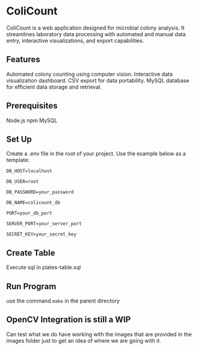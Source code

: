 # ColiCount
ColiCount is a web application designed for microbial colony analysis. It streamlines laboratory data processing with automated and manual data entry, interactive visualizations, and export capabilities.

## Features
Automated colony counting using computer vision.
Interactive data visualization dashboard.
CSV export for data portability.
MySQL database for efficient data storage and retrieval.

## Prerequisites
Node.js
npm
MySQL 

## Set Up
Create a .env file in the root of your project. Use the example below as a template:

`DB_HOST=localhost`

`DB_USER=root`

`DB_PASSWORD=your_password`

`DB_NAME=colicount_db`

`PORT=your_db_port`

`SERVER_PORT=your_server_port`

`SECRET_KEY=your_secret_key`

## Create Table
Execute sql in plates-table.sql

## Run Program
use the command `make` in the parent directory

## OpenCV Integration is still a WIP
Can test what we do have working with the images that are provided in the images folder just to get an idea of where we are going with it.
